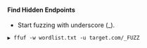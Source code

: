 #### Find Hidden Endpoints
 - Start fuzzing with underscore (_).
```
▶ ffuf -w wordlist.txt -u target.com/_FUZZ
```
